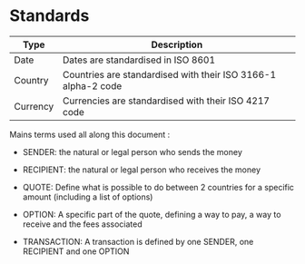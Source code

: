 # Standards

Type	|	Description
------- | -------
Date	|	Dates are standardised in ISO 8601
Country	|	Countries are standardised with their ISO 3166-1 alpha-2 code
Currency	|	Currencies are standardised with their ISO 4217 code


Mains terms used all along this document :

* SENDER: the natural or legal person who sends the money

* RECIPIENT: the natural or legal person who receives the money

* QUOTE: Define what is possible to do between 2 countries for a specific  amount (including a list of options)

* OPTION: A specific part of the quote, defining a way to pay, a way to receive and the fees associated

* TRANSACTION: A transaction is defined by one SENDER, one RECIPIENT and one OPTION
